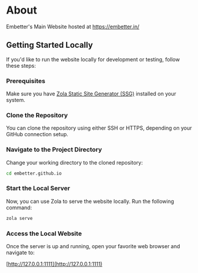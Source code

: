 # About
Embetter's Main Website hosted at https://embetter.in/

## Getting Started Locally

If you'd like to run the website locally for development or testing, follow these steps:

### Prerequisites

Make sure you have [Zola Static Site Generator (SSG)](https://getzola.org/) installed on your system.

### Clone the Repository

You can clone the repository using either SSH or HTTPS, depending on your GitHub connection setup.

### Navigate to the Project Directory

Change your working directory to the cloned repository:

```bash
cd embetter.github.io
```

### Start the Local Server

Now, you can use Zola to serve the website locally. Run the following command:

```bash
zola serve
```

### Access the Local Website

Once the server is up and running, open your favorite web browser and navigate to:

[http://127.0.0.1:1111](http://127.0.0.1:1111)